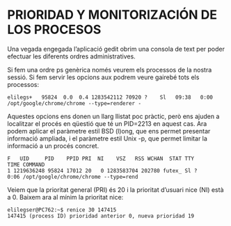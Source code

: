 # PRIORIDAD Y MONITORIZACIÓN DE LOS PROCESOS


Una vegada engegada l’aplicació gedit obrim una consola de text per poder efectuar les diferents ordres administratives.

Si fem una ordre ps genèrica només veurem els processos de la nostra sessió. Si fem servir les opcions aux podrem veure gairebé tots els processos:
```
elilegs+   95824  0.0  0.4 1283542112 70920 ?    Sl   09:38   0:00 /opt/google/chrome/chrome --type=renderer -
```
Aquestes opcions ens donen un llarg llistat poc pràctic, però ens ajuden a localitzar el procés en qüestió que té un PID=2213 en aquest cas. Ara podem aplicar el paràmetre estil BSD (l)ong, que ens permet presentar informació ampliada, i el paràmetre estil Unix -p, que permet limitar la informació a un procés concret.

```
F   UID     PID    PPID PRI  NI    VSZ   RSS WCHAN  STAT TTY        TIME COMMAND
1 1219636248 95824 17012 20   0 1283583704 202780 futex_ Sl ?       0:06 /opt/google/chrome/chrome --type=rend
```

Veiem que la prioritat general (PRI) és 20 i la prioritat d’usuari nice (NI) està a 0. Baixem ara al mínim la prioritat nice:



```
elilegser@PC762:~$ renice 30 147415
147415 (process ID) prioridad anterior 0, nueva prioridad 19

```
